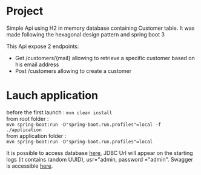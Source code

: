 # Project
Simple Api using H2 in memory database containing Customer table.
It was made following the hexagonal design pattern and spring boot 3

This Api expose 2 endpoints:
- Get /customers/{mail} allowing to retrieve a specific customer based on his email address
- Post /customers allowing to create a customer


# Lauch application
before the first launch :
`mvn clean install`  
from root folder :  
`mvn spring-boot:run -D"spring-boot.run.profiles"=local -f ./application`  
from application folder :  
`mvn spring-boot:run -D"spring-boot.run.profiles"=local`

It is possible to access database [here](http://localhost:8080/h2-console), JDBC Url will appear on the starting logs (it contains random UUID), usr="admin, password ="admin".
Swagger is accessible [here](http://localhost:8080/swagger-ui.html).


